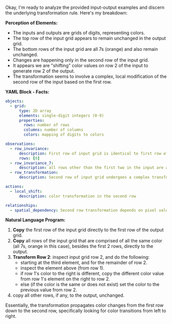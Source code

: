 Okay, I'm ready to analyze the provided input-output examples and discern the underlying transformation rule. Here's my breakdown:

**Perception of Elements:**

*   The inputs and outputs are grids of digits, representing colors.
*   The top row of the input grid appears to remain unchanged in the output grid.
*   The bottom rows of the input grid are all 7s (orange) and also remain unchanged.
*   Changes are happening only in the second row of the input grid.
*   It appears we are "shifting" color values on row 2 of the input to generate row 2 of the output.
*   The transformation seems to involve a complex, local modification of the second row of the input based on the first row.

**YAML Block - Facts:**


```yaml
objects:
  - grid:
      type: 2D array
      elements: single-digit integers (0-9)
      properties:
        rows: number of rows
        columns: number of columns
        colors: mapping of digits to colors

observations:
  - row_invariance:
      description: First row of input grid is identical to first row of output grid.
      rows: [0]
  - row_invariance_7:
      description: all rows other than the first two in the input are all 7s, and remain all 7s in the output.
  - row_transformation:
      description: Second row of input grid undergoes a complex transformation.

actions:
  - local_shift:
      description: color transformation in the second row

relationships:
  - spatial_dependency: Second row transformation depends on pixel values from the first row.
```


**Natural Language Program:**

1.  **Copy** the first row of the input grid directly to the first row of the output grid.
2.  **Copy** all rows of the input grid that are comprised of all the same color (all 7s, orange in this case), besides the first 2 rows, directly to the output.
3.  **Transform Row 2**: inspect input grid row 2, and do the following:
    *   starting at the third element, and for the remainder of row 2.
    *   inspect the element above (from row 1).
    *   if row 1's color to the right is different, copy the different color value from row 1's element on the right to row 2.
    *   else (if the color is the same or does not exist) set the color to the previous value from row 2.
4. copy all other rows, if any, to the output, unchanged.

Essentially, the transformation propagates color changes from the first row down to the second row, specifically looking for color transitions from left to right.
